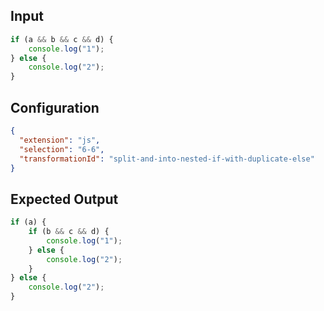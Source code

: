 
## Input
```javascript input
if (a && b && c && d) {
    console.log("1");
} else {
    console.log("2");
}
```

## Configuration
```json configuration
{
  "extension": "js",
  "selection": "6-6",
  "transformationId": "split-and-into-nested-if-with-duplicate-else"
}
```

## Expected Output
```javascript expected output
if (a) {
    if (b && c && d) {
        console.log("1");
    } else {
        console.log("2");
    }
} else {
    console.log("2");
}
```
